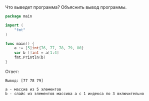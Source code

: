 Что выведет программа? Объяснить вывод программы.

```go
package main

import (
    "fmt"
)

func main() {
    a := [5]int{76, 77, 78, 79, 80}
    var b []int = a[1:4]
    fmt.Println(b)
}
```

Ответ:
```
Вывод: [77 78 79]

a - массив из 5 элементов
b - слайс из элементов массива a с 1 индекса по 3 включительно

```
